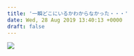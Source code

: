 ```yaml
---
title: '一瞬どこにいるかわからなかった・・・'
date: Wed, 28 Aug 2019 13:40:13 +0000
draft: false
---
```


![](/images/2019/08/DSC_1101-576x1024.jpg)